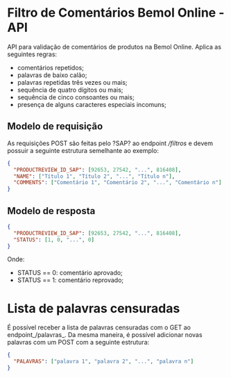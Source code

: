 # Filtro de Comentários Bemol Online - API  
  
API para validação de comentários de produtos na Bemol Online. Aplica as seguintes regras:  
* comentários repetidos;  
* palavras de baixo calão;  
* palavras repetidas três vezes ou mais;  
* sequência de quatro dígitos ou mais;  
* sequência de cinco consoantes ou mais;  
* presença de alguns caracteres especiais incomuns;  
  
## Modelo de requisição  
As requisições POST são feitas pelo ?SAP? ao endpoint _/filtros_ e devem possuir a seguinte estrutura semelhante ao exemplo: 
  
```json  
{  
  "PRODUCTREVIEW_ID_SAP": [92653, 27542, "...", 816408],  
  "NAME": ["Título 1", "Título 2", "...", "Título n"],  
  "COMMENTS": ["Comentário 1", "Comentário 2", "...", "Comentário n"]  
}  
```  
  
## Modelo de resposta  
  
```json  
{  
  "PRODUCTREVIEW_ID_SAP": [92653, 27542, "...", 816408],  
  "STATUS": [1, 0, "...", 0]  
}  
```

Onde:
 * STATUS == 0: comentário aprovado;
 * STATUS == 1: comentário reprovado;

# Lista de palavras censuradas
É possível receber a lista de palavras censuradas com o GET ao endpoint_/palavras_. Da mesma maneira, é possível adicionar novas palavras com um POST com a seguinte estrutura:

```json  
{  
  "PALAVRAS": ["palavra 1", "palavra 2", "...", "palavra n"]  
}  
```